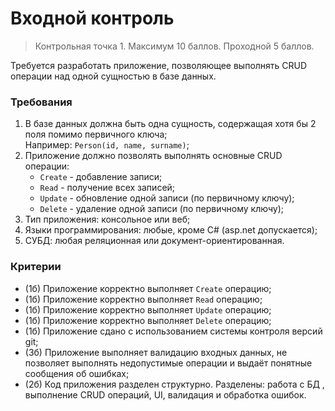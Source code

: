 # Входной контроль

> Контрольная точка 1. Максимум 10 баллов. Проходной 5 баллов.

Требуется разработать приложение, позволяющее выполнять CRUD операции над одной сущностью в базе данных.

### Требования

1. В базе данных должна быть одна сущность, содержащая хотя бы 2 поля помимо первичного ключа;  
   Например: `Person(id, name, surname)`;
2. Приложение должно позволять выполнять основные CRUD операции:
    - `Create` - добавление записи;
    - `Read` - получение всех записей;
    - `Update` - обновление одной записи (по первичному ключу);
    - `Delete` - удаление одной записи (по первичному ключу);
3. Тип приложения: консольное или веб;
4. Языки программирования: любые, кроме C# (asp.net допускается);
5. СУБД: любая реляционная или документ-ориентированная.

### Критерии

- (1б) Приложение корректно выполняет `Create` операцию;
- (1б) Приложение корректно выполняет `Read` операцию;
- (1б) Приложение корректно выполняет `Update` операцию;
- (1б) Приложение корректно выполняет `Delete` операцию;
- (1б) Приложение сдано с использованием системы контроля версий git;
- (3б) Приложение выполняет валидацию входных данных, не позволяет выполнять недопустимые операции и выдаёт понятные сообщения об ошибках;
- (2б) Код приложения разделен структурно. Разделены: работа с БД , выполнение CRUD операций, UI, валидация и обработка ошибок.
